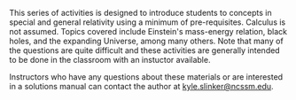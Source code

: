 This series of activities is designed to introduce students to concepts in special and general relativity using a minimum of pre-requisites. Calculus is not assumed. Topics covered include Einstein's mass-energy relation, black holes, and the expanding Universe, among many others. Note that many of the questions are quite difficult and these activities are generally intended to be done in the classroom with an instuctor available.

Instructors who have any questions about these materials or are interested in a solutions manual can contact the author at kyle.slinker@ncssm.edu.
